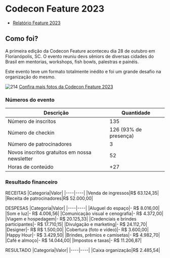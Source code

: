 # Codecon Feature 2023

- [Relatório Feature 2023](https://docs.google.com/presentation/d/13T-ImeFoGPJIsTEiJZB3dIBi4jjYljhxvbYLYe8uYUk/edit?usp=sharing)

## Como foi?
A primeira edição da Codecon Feature aconteceu dia 28 de outubro em Florianópolis, SC. O evento reuniu devs sêniors de diversas cidades do Brasil em mentorias, workshops, fish bowls, palestras e painéis.

Este evento teve um formato totalmente inédito e foi um grande desafio na organização do mesmo.

![214](https://github.com/codecon-dev/codecon/assets/9409763/cf7c147d-40fa-4b11-aa57-86f23154df1c)
[Confira mais fotos da Codecon Feature 2023](https://fotos-feature.codecon.dev/p/214)

### Números do evento

|Descrição|Quantidade|
|----|----|
|Número de inscritos|135|
|Número de checkin|126 (93% de presença)|
|Número de patrocinadores|3|
|Novos inscritos gratuitos em nossa newsletter|52|
|Horas de conteúdo|+27|

### Resultado financeiro

RECEITAS
|Categoria|Valor|
|----|----|
|Venda de ingressos|R$ 63.124,35|
|Receita de patrocinadores|R$ 52.000,00|

DESPESAS
|Categoria|Valor|
|----|----|
|Aluguel do espaço|- R$ 8.016,00|
|Som e luz|- R$ 4.006,56|
|Comunicação visual e cenografia|- R$ 4.372,00|
|Viagem e hospedagem|- R$ 20.125,33|
|Credenciais e brindes participantes|- R$ 17.710,15|
|Divulgação e marketing|- R$ 24.112,70|
|Designer|- R$ R$ 1.500,00|
|Cobertura (foto e vídeo)|- R$ 3.600,00|
|Happy Hour|- R$ 3.429,50|
|Brindes, prêmios e camisetas|- R$ 4.982,70|
|Café e almoço|- R$ 14.044,00|
|Impostos e taxas|- R$ 11.206,87|

RESULTADO
|Categoria|Valor|
|----|----|
|Caixa organização|R$ 2.485,54|

